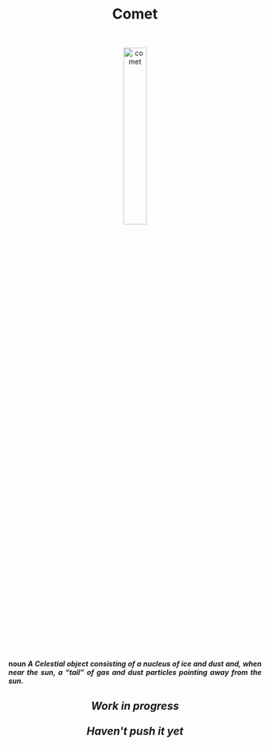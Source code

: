 <h1 align="center">Comet</h1>

<br>

<p align="center">
<a><img width="30%" src="https://i.ibb.co/XzY5VVS/comet.png" alt="comet" border="0"></a>
</p>

<br>

<p align="justify"><b>noun<b>
<i>A Celestial object consisting of a nucleus of ice and dust and, when near the sun, a “tail” of gas and dust particles pointing away from the sun.</i>
</p>

<h2 align="center">
    <b><i>Work in progress</i></b>
    <br>
    <br>
    <b><i>Haven't push it yet</i></b>
</h2>
